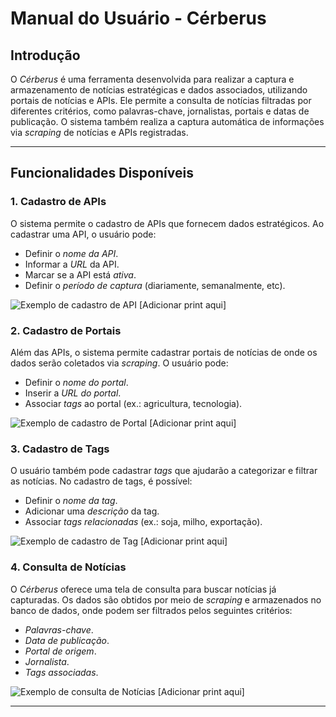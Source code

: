# Manual do Usuário - Cérberus

## Introdução

O *Cérberus* é uma ferramenta desenvolvida para realizar a captura e armazenamento de notícias estratégicas e dados associados, utilizando portais de notícias e APIs. Ele permite a consulta de notícias filtradas por diferentes critérios, como palavras-chave, jornalistas, portais e datas de publicação. O sistema também realiza a captura automática de informações via *scraping* de notícias e APIs registradas.

---

## Funcionalidades Disponíveis

### 1. Cadastro de APIs

O sistema permite o cadastro de APIs que fornecem dados estratégicos. Ao cadastrar uma API, o usuário pode:

- Definir o *nome da API*.
- Informar a *URL* da API.
- Marcar se a API está *ativa*.
- Definir o *período de captura* (diariamente, semanalmente, etc).

![Exemplo de cadastro de API](#) [Adicionar print aqui]

### 2. Cadastro de Portais

Além das APIs, o sistema permite cadastrar portais de notícias de onde os dados serão coletados via *scraping*. O usuário pode:

- Definir o *nome do portal*.
- Inserir a *URL do portal*.
- Associar *tags* ao portal (ex.: agricultura, tecnologia).

![Exemplo de cadastro de Portal](#) [Adicionar print aqui]

### 3. Cadastro de Tags

O usuário também pode cadastrar *tags* que ajudarão a categorizar e filtrar as notícias. No cadastro de tags, é possível:

- Definir o *nome da tag*.
- Adicionar uma *descrição* da tag.
- Associar *tags relacionadas* (ex.: soja, milho, exportação).

![Exemplo de cadastro de Tag](#) [Adicionar print aqui]

### 4. Consulta de Notícias

O *Cérberus* oferece uma tela de consulta para buscar notícias já capturadas. Os dados são obtidos por meio de *scraping* e armazenados no banco de dados, onde podem ser filtrados pelos seguintes critérios:

- *Palavras-chave*.
- *Data de publicação*.
- *Portal de origem*.
- *Jornalista*.
- *Tags associadas*.

![Exemplo de consulta de Notícias](#) [Adicionar print aqui]

---
